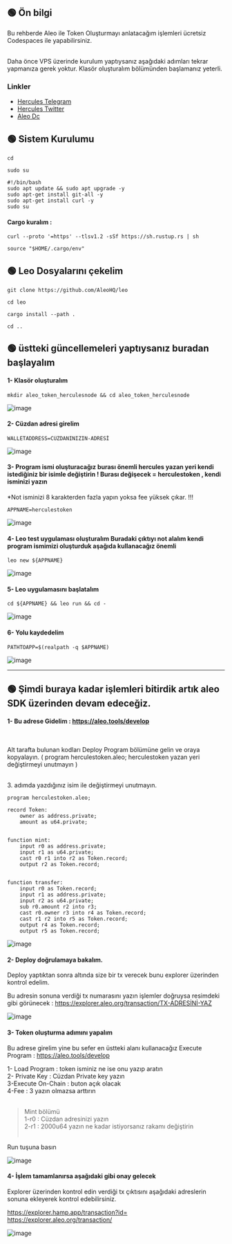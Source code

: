 ## 🟢 Ön bilgi

Bu rehberde Aleo ile Token Oluşturmayı anlatacağım işlemleri ücretsiz Codespaces ile yapabilirsiniz.  <br><br>

Daha önce VPS üzerinde kurulum yaptıysanız aşağıdaki adımları tekrar yapmanıza gerek yoktur. Klasör oluşturalım bölümünden başlamanız yeterli.


 ### Linkler
 * [Hercules Telegram](https://t.me/HerculesNode)
 * [Hercules Twitter](https://twitter.com/HerculesNode)
 * [Aleo Dc](https://discord.gg/aleohq)


## 🟢 Sistem Kurulumu

```shell
cd
```

```shell
sudo su
```


```shell
#!/bin/bash
sudo apt update && sudo apt upgrade -y
sudo apt-get install git-all -y
sudo apt-get install curl -y
sudo su
```

#### Cargo kuralım : 

```shell
curl --proto '=https' --tlsv1.2 -sSf https://sh.rustup.rs | sh
```
```shell
source "$HOME/.cargo/env"
```

## 🟢 Leo Dosyalarını çekelim

```shell
git clone https://github.com/AleoHQ/leo
```
```shell
cd leo
```
```shell
cargo install --path .
```

```shell
cd ..
```

## 🟢  üstteki güncellemeleri yaptıysanız buradan başlayalım

#### 1- Klasör oluşturalım

```shell
mkdir aleo_token_herculesnode && cd aleo_token_herculesnode
```

![image](https://github.com/HerculesNode/Aleo-Contract-Deploy/assets/101635385/16243d42-a49d-46b3-8519-d0902521f5b4)


#### 2- Cüzdan adresi girelim 

```shell
WALLETADDRESS=CÜZDANINIZIN-ADRESİ
```

![image](https://github.com/HerculesNode/Aleo-Contract-Deploy/assets/101635385/6828fcf1-901c-4b62-bbe0-ca5bf027e8d2)


#### 3- Program ismi oluşturacağız burası önemli hercules yazan yeri kendi istediğiniz bir isimle değiştirin !  Burası değişecek = herculestoken  , kendi isminizi yazın 

*Not isminizi 8 karakterden fazla yapın yoksa fee yüksek çıkar. !!! <br>

```shell
APPNAME=herculestoken
```

![image](https://github.com/HerculesNode/Aleo-Token-Create/assets/101635385/d408b62a-e9ff-4778-a462-960e7e155e4a)



#### 4- Leo test uygulaması oluşturalım  Buradaki çıktıyı not alalım kendi program ismimizi oluşturduk aşağıda kullanacağız önemli

```shell
leo new ${APPNAME}
```

![image](https://github.com/HerculesNode/Aleo-Token-Create/assets/101635385/2989b1ae-e62c-4f23-af4f-da3d47dc1c04)


#### 5- Leo uygulamasını başlatalım

```shell
cd ${APPNAME} && leo run && cd -
```

![image](https://github.com/HerculesNode/Aleo-Token-Create/assets/101635385/b840f235-e343-462a-9674-14458c06a639)


#### 6- Yolu kaydedelim

```shell
PATHTOAPP=$(realpath -q $APPNAME)
```

![image](https://github.com/HerculesNode/Aleo-Contract-Deploy/assets/101635385/24179275-b6e7-4b52-926a-5d5068a549e2)


<hr> 



## 🟢 Şimdi buraya kadar işlemleri bitirdik artık aleo SDK üzerinden devam edeceğiz. 

#### 1- Bu adrese Gidelim :  https://aleo.tools/develop

<br> 

Alt tarafta bulunan kodları Deploy Program bölümüne gelin ve oraya kopyalayın.  (  program herculestoken.aleo; herculestoken yazan yeri değiştirmeyi unutmayın )

<br> 3. adımda yazdığınız isim ile değiştirmeyi unutmayın.

```shell
program herculestoken.aleo;

record Token:
    owner as address.private;
    amount as u64.private;


function mint:
    input r0 as address.private;
    input r1 as u64.private;
    cast r0 r1 into r2 as Token.record;
    output r2 as Token.record;


function transfer:
    input r0 as Token.record;
    input r1 as address.private;
    input r2 as u64.private;
    sub r0.amount r2 into r3;
    cast r0.owner r3 into r4 as Token.record;
    cast r1 r2 into r5 as Token.record;
    output r4 as Token.record;
    output r5 as Token.record;
```


![image](https://github.com/HerculesNode/Aleo-Token-Create/assets/101635385/8de185f6-91f3-4e44-aad7-1552613ff15c)

#### 2- Deploy doğrulamaya bakalım.

Deploy yaptıktan sonra altında size bir tx verecek bunu explorer üzerinden kontrol edelim.  <br> 

Bu adresin sonuna verdiği tx numarasını yazın işlemler doğruysa resimdeki gibi görünecek :  https://explorer.aleo.org/transaction/TX-ADRESİNİ-YAZ

![image](https://github.com/HerculesNode/Aleo-Token-Create/assets/101635385/c2ffe4f9-4c0f-49ee-ab91-f1edcaf73f38)


#### 3- Token oluşturma adımını yapalım

Bu adrese girelim yine bu sefer en üstteki alanı kullanacağız Execute Program : https://aleo.tools/develop

1- Load Program  : token isminiz ne ise onu yazıp aratın <br>
2- Private Key : Cüzdan Private key yazın <br>
3-Execute On-Chain : buton açık olacak <br>
4-Fee : 3 yazın olmazsa arttırın <br> <br>

> Mint bölümü <br>
1-r0 : Cüzdan adresinizi yazın <br>
2-r1 : 2000u64  yazın ne kadar istiyorsanız rakamı değiştirin <br><br>

Run tuşuna basın  <br>



![image](https://github.com/HerculesNode/Aleo-Token-Create/assets/101635385/8d5e743d-8fa5-4a27-aed6-8da9bacde915)


#### 4- İşlem tamamlanırsa aşağıdaki gibi onay gelecek


Explorer üzerinden kontrol edin verdiği tx çıktısını aşağıdaki adreslerin sonuna ekleyerek kontrol edebilirsiniz. <br> 

https://explorer.hamp.app/transaction?id= <br>
https://explorer.aleo.org/transaction/ <br>

![image](https://github.com/HerculesNode/Aleo-Token-Create/assets/101635385/b1b07be8-b8fa-4f2f-b18b-e496c1fd3b41)




